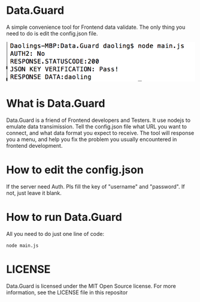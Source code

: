 # Data.Guard
A simple convenience tool for Frontend data validate. The only thing you need to do is edit the config.json file. 

![Mou icon](https://github.com/Daoling/Data.Guard/blob/master/ScreenShot.png)

# What is Data.Guard
Data.Guard is a friend of Frontend developers and Testers. It use nodejs to emulate data transimission. Tell the config.json file what URL you want to connect, and what data format you expect to receive. The tool will response you a menu, and help you fix the problem you usually encountered in frontend development.


# How to edit the config.json
If the server need Auth. Pls fill the key of "username" and "password".
If not, just leave it blank.


# How to run Data.Guard
All you need to do just one line of code:

	node main.js
 

# LICENSE
Data.Guard is licensed under the MIT Open Source license. For more information, see the LICENSE file in this repositor